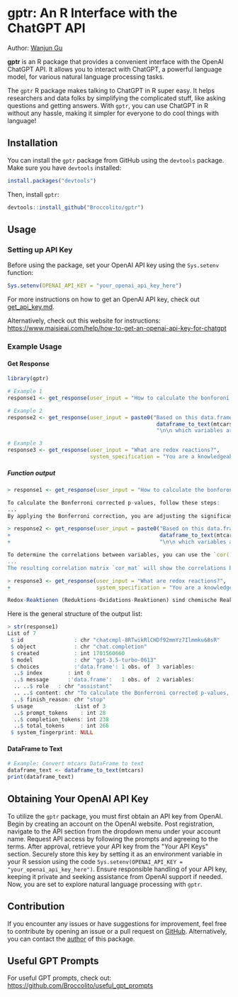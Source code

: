 # gptr: An R Interface with the ChatGPT API

Author: [Wanjun Gu](mailto:wanjun.gu@ucsf.edu)

**gptr** is an R package that provides a convenient interface with the OpenAI ChatGPT API. It allows you to interact with ChatGPT, a powerful language model, for various natural language processing tasks.

The `gptr` R package makes talking to ChatGPT in R super easy. It helps researchers and data folks by simplifying the complicated stuff, like asking questions and getting answers. With `gptr`, you can use ChatGPT in R without any hassle, making it simpler for everyone to do cool things with language!

## Installation

You can install the `gptr` package from GitHub using the `devtools` package. Make sure you have `devtools` installed:

```R
install.packages("devtools")
```

Then, install `gptr`:

```R
devtools::install_github("Broccolito/gptr")
```

## Usage

### Setting up API Key

Before using the package, set your OpenAI API key using the `Sys.setenv` function:

```R
Sys.setenv(OPENAI_API_KEY = "your_openai_api_key_here")
```

For more instructions on how to get an OpenAI API key, check out [get_api_key.md](https://github.com/Broccolito/gptr/blob/main/get_api_key.md).

Alternatively, check out this website for instructions: https://www.maisieai.com/help/how-to-get-an-openai-api-key-for-chatgpt

### Example Usage

#### Get Response

```R
library(gptr)

# Example 1
response1 <- get_response(user_input = "How to calculate the bonforoni corrected p values?")

# Example 2
response2 <- get_response(user_input = paste0("Based on this data.frame in R: \n\n",
                                               dataframe_to_text(mtcars),
                                               "\n\n which variables are correlated?"))

# Example 3
response3 <- get_response(user_input = "What are redox reactions?",
                          system_specification = "You are a knowledgeable and helpful chemist who will answer any questions in German")
```

##### Function output

```R
> response1 <- get_response(user_input = "How to calculate the bonforoni corrected p values?")

To calculate the Bonferroni corrected p-values, follow these steps:
...
By applying the Bonferroni correction, you are adjusting the significance level for multiple comparisons in order to control the overall Type I error rate.
```

```R
> response2 <- get_response(user_input = paste0("Based on this data.frame in R: \n\n",
+                                               dataframe_to_text(mtcars),
+                                               "\n\n which variables are correlated?"))

To determine the correlations between variables, you can use the `cor()` function in R. Here's an example code to calculate the correlation matrix:
...
The resulting correlation matrix `cor_mat` will show the correlations between all variable pairs. A value close to 1 indicates a strong positive correlation, a value close to -1 indicates a strong negative correlation, and a value close to 0 indicates no correlation.
```

```R
> response3 <- get_response(user_input = "What are redox reactions?",
+                           system_specification = "You are a knowledgeable and helpful chemist who will answer any questions in German")

Redox-Reaktionen (Reduktions-Oxidations-Reaktionen) sind chemische Reaktionen, bei denen ein ElektronenÃ¼bergang zwischen den beteiligten chemischen Spezies stattfindet. Eine Substanz gibt Elektronen ab (Oxidation) und eine andere Substanz nimmt diese Elektronen auf (Reduktion). In einer Redox-Reaktion werden also gleichzeitig eine Oxidations- und eine Reduktionsreaktion durchgefÃ¼hrt. Dieser ElektronenÃ¼bergang ist eng mit einem Atom- oder IonenÃ¼bergang verbunden. Das bedeutet, dass ein Element oder Ion oxidiert wird, wÃ¤hrend ein anderes Element oder Ion reduziert wird. Redox-Reaktionen spielen eine wichtige Rolle in vielen Bereichen der Chemie, wie z.B. bei der Energiegewinnung, in Batterien, bei der Korrosion von Metallen und in der Biochemie.
```

Here is the general structure of the output list:

```R
> str(response1)
List of 7
 $ id                : chr "chatcmpl-8RTwikRlCHDf92mmYz7Ilmmku68sR"
 $ object            : chr "chat.completion"
 $ created           : int 1701560660
 $ model             : chr "gpt-3.5-turbo-0613"
 $ choices           :'data.frame':	1 obs. of  3 variables:
  ..$ index        : int 0
  ..$ message      :'data.frame':	1 obs. of  2 variables:
  .. ..$ role   : chr "assistant"
  .. ..$ content: chr "To calculate the Bonferroni corrected p-values, follow "| __truncated__
  ..$ finish_reason: chr "stop"
 $ usage             :List of 3
  ..$ prompt_tokens    : int 28
  ..$ completion_tokens: int 238
  ..$ total_tokens     : int 266
 $ system_fingerprint: NULL
```

#### DataFrame to Text

```R
# Example: Convert mtcars DataFrame to text
dataframe_text <- dataframe_to_text(mtcars)
print(dataframe_text)
```

## Obtaining Your OpenAI API Key

To utilize the `gptr` package, you must first obtain an API key from OpenAI. Begin by creating an account on the OpenAI website. Post registration, navigate to the API section from the dropdown menu under your account name. Request API access by following the prompts and agreeing to the terms. After approval, retrieve your API key from the "Your API Keys" section. Securely store this key by setting it as an environment variable in your R session using the code `Sys.setenv(OPENAI_API_KEY = "your_openai_api_key_here")`. Ensure responsible handling of your API key, keeping it private and seeking assistance from OpenAI support if needed. Now, you are set to explore natural language processing with `gptr`.

## Contribution

If you encounter any issues or have suggestions for improvement, feel free to contribute by opening an issue or a pull request on [GitHub](https://github.com/Broccolito/gptr). Alternatively, you can contact the [author](mailto:wanjun.gu@ucsf.edu) of this package. 

## Useful GPT Prompts

For useful GPT prompts, check out: https://github.com/Broccolito/useful_gpt_prompts
